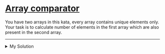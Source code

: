 # [Array comparator](https://www.codewars.com/kata/561046a9f629a8aac000001d)

You have two arrays in this kata, every array contains unique elements only. Your task is to calculate number of
elements in the first array which are also present in the second array.

---

<details><summary>My Solution</summary>

```js
function matchArrays(v, r) {
  let count = 0;

  v.forEach((el) => {
    if (r.includes(el)) count++;
  });

  return count;
}
```

</details>
